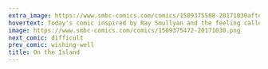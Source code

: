 ```yaml
---
extra_image: https://www.smbc-comics.com/comics/1509375508-20171030after.png
hovertext: Today's comic inspired by Ray Smullyan and the feeling called dread.
image: https://www.smbc-comics.com/comics/1509375472-20171030.png
next_comic: difficult
prev_comic: wishing-well
title: On the Island
---
```


